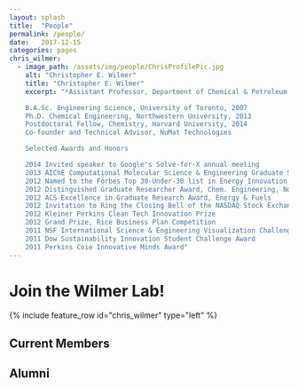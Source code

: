 ```yaml
---
layout: splash
title:  "People"
permalink: /people/
date:   2017-12-15
categories: pages
chris_wilmer:
  - image_path: /assets/img/people/ChrisProfilePic.jpg
    alt: "Christopher E. Wilmer"
    title: "Christopher E. Wilmer"
    excerpt: "*Assistant Professor, Department of Chemical & Petroleum Engineering*

    B.A.Sc. Engineering Science, University of Toronto, 2007
    Ph.D. Chemical Engineering, Northwestern University, 2013
    Postdoctoral Fellow, Chemistry, Harvard University, 2014
    Co-founder and Technical Advisor, NuMat Technologies

    Selected Awards and Honors

    2014 Invited speaker to Google's Solve-for-X annual meeting
    2013 AIChE Computational Molecular Science & Engineering Graduate Student Award
    2012 Named to the Forbes Top 30-Under-30 list in Energy Innovation
    2012 Distinguished Graduate Researcher Award, Chem. Engineering, Northwestern Univ.
    2012 ACS Excellence in Graduate Research Award, Energy & Fuels
    2012 Invitation to Ring the Closing Bell of the NASDAQ Stock Exchange
    2012 Kleiner Perkins Clean Tech Innovation Prize
    2012 Grand Prize, Rice Business Plan Competition
    2011 NSF International Science & Engineering Visualization Challenge Winner
    2011 Dow Sustainability Innovation Student Challenge Award
    2011 Perkins Coie Innovative Minds Award"
---
```

Join the Wilmer Lab!
====================

{% include feature_row id="chris_wilmer" type="left" %}

Current Members
---------------

Alumni
------
